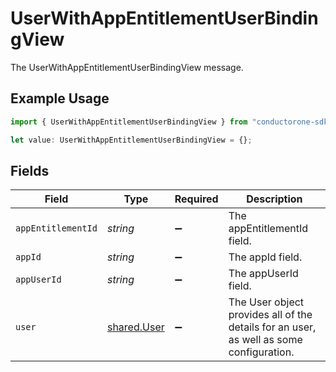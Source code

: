# UserWithAppEntitlementUserBindingView

The UserWithAppEntitlementUserBindingView message.

## Example Usage

```typescript
import { UserWithAppEntitlementUserBindingView } from "conductorone-sdk-typescript/sdk/models/shared";

let value: UserWithAppEntitlementUserBindingView = {};
```

## Fields

| Field                                                                                   | Type                                                                                    | Required                                                                                | Description                                                                             |
| --------------------------------------------------------------------------------------- | --------------------------------------------------------------------------------------- | --------------------------------------------------------------------------------------- | --------------------------------------------------------------------------------------- |
| `appEntitlementId`                                                                      | *string*                                                                                | :heavy_minus_sign:                                                                      | The appEntitlementId field.                                                             |
| `appId`                                                                                 | *string*                                                                                | :heavy_minus_sign:                                                                      | The appId field.                                                                        |
| `appUserId`                                                                             | *string*                                                                                | :heavy_minus_sign:                                                                      | The appUserId field.                                                                    |
| `user`                                                                                  | [shared.User](../../../sdk/models/shared/user.md)                                       | :heavy_minus_sign:                                                                      | The User object provides all of the details for an user, as well as some configuration. |